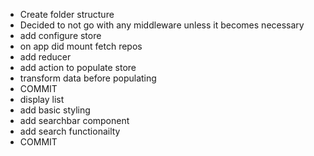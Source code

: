 - Create folder structure
- Decided to not go with any middleware unless it becomes necessary
- add configure store
- on app did mount fetch repos
- add reducer
- add action to populate store
- transform data before populating
- COMMIT
- display list
- add basic styling
- add searchbar component
- add search functionailty
- COMMIT